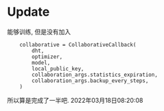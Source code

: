 # Update

能够训练, 但是没有加入

```
    collaborative = CollaborativeCallback(
        dht,
        optimizer,
        model,
        local_public_key,
        collaboration_args.statistics_expiration,
        collaboration_args.backup_every_steps,
    )
```

所以算是完成了一半吧.
2022年03月18日08:20:08


